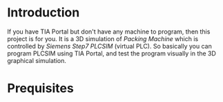 # Introduction
If you have TIA Portal but don't have any machine to program, then this project is for you. It is a 3D simulation of *Packing Machine* which is controlled by *Siemens Step7 PLCSIM* (virtual PLC). So basically you can program PLCSIM using TIA Portal, and test the program visually in the 3D graphical simulation.

# Prequisites

